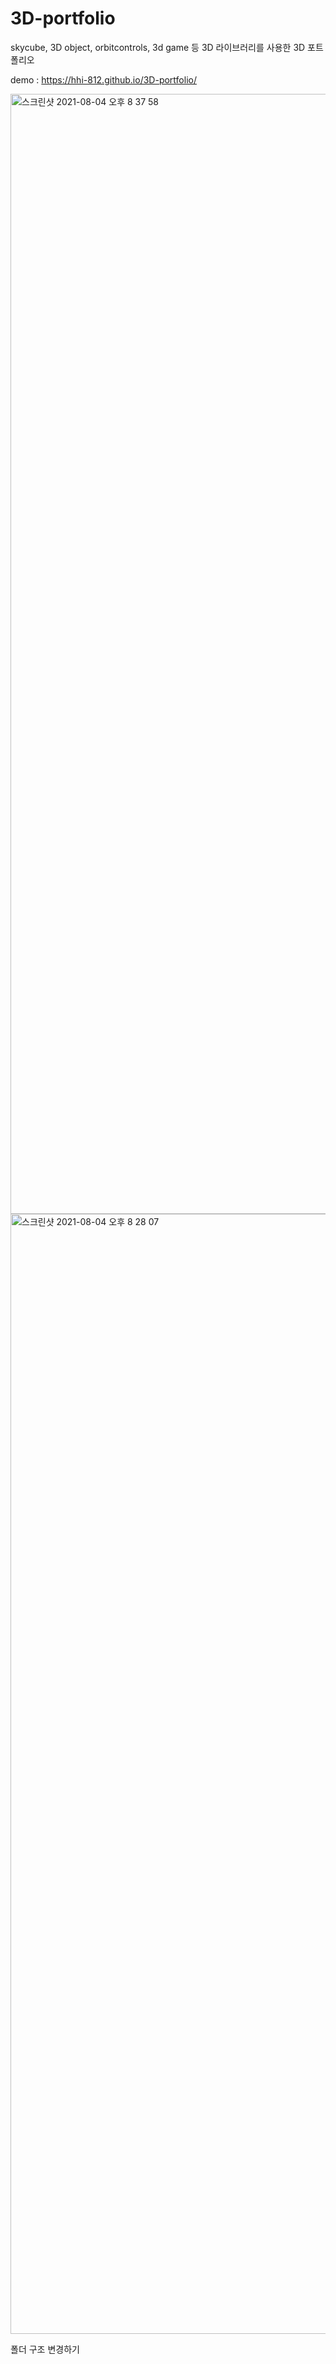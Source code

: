 # 3D-portfolio







skycube, 3D object, orbitcontrols, 3d game 등 3D 라이브러리를 사용한 3D 포트폴리오


demo : https://hhi-812.github.io/3D-portfolio/



<img width="1792" alt="스크린샷 2021-08-04 오후 8 37 58" src="https://user-images.githubusercontent.com/83706188/128174767-557b756f-45f2-40e9-857e-311409dd8d71.png">



<img width="1792" alt="스크린샷 2021-08-04 오후 8 28 07" src="https://user-images.githubusercontent.com/83706188/128173859-1fbfcd3f-0f7a-4f32-b2a3-43039eebeccc.png">

























폴더 구조 변경하기
